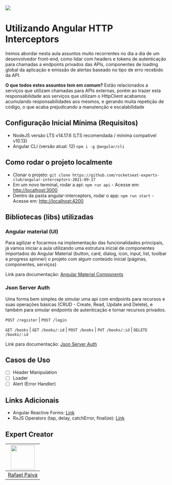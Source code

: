 <img src="https://storage.googleapis.com/golden-wind/experts-club/capa-github.svg" />

# Utilizando Angular HTTP Interceptors

Iremos abordar nesta aula assuntos muito recorrentes no dia a dia de um desenvolvedor front-end, como lidar com headers e tokens de autenticação para chamadas a endpoints privados das APIs, componentes de loading global da aplicação e emissão de alertas baseado no tipo de erro recebido da API. 

**O que todos estes assuntos tem em comum?** Estão relacionados a serviços que utilizam chamadas para APIs externas, porém ao trazer esta responsabilidade aos serviços que utilizam o HttpClient acabamos acumulando responsabilidades aos mesmos, e gerando muita repetição de código, o que acaba prejudicando a manutenção e escalabilidade

## Configuração Inicial Mínima (Requisitos)
- NodeJS versão LTS v14.17.6 (LTS recomendada / mínima compatível v10.13)
- Angular CLI (versão atual: 12) `npm i -g @angular/cli`

## Como rodar o projeto localmente

- Clonar o projeto: `git clone https://github.com/rocketseat-experts-club/angular-interceptors-2021-09-17`
- Em um novo terminal, rodar a api: `npm run api` - Acesse em: [http://localhost:3000](http://localhost:3000)
- Dentro da pasta angular-interceptors, rodar o app: `npm run start` - Acesse em: [http://localhost:4200](http://localhost:4200)


## Bibliotecas (libs) utilizadas

### Angular material (UI)

Para agilizar e focarmos na implementação das funcionalidades principais, já vamos iniciar a aula utilizando uma estrutura inicial de componentes importados do Angular Material (button, card, dialog, icon, input, list, toolbar e progress spinner) o projeto com algum conteúdo inicial (páginas, componentes, serviços)

Link para documentação: [Angular Material Components](https://material.angular.io/components)

### Json Server Auth

Uma forma bem simples de simular uma api com endpoints para recursos e suas operações básicas (CRUD - Create, Read, Update and Delete), e também para simular endpoints de autenticação e tornar recursos privados.

`POST /register` | `POST /login`

`GET /books` | `GET /books/:id` | `POST /books` | `PUT /books/:id` | `DELETE /books/:id`

Link para documentação: [Json Server Auth](https://www.npmjs.com/package/json-server-auth)

## Casos de Uso

- [ ] Header Manipulation
- [ ] Loader
- [ ] Alert (Error Handler)

## Links Adicionais

- Angular Reactive Forms: [Link](https://angular.io/guide/reactive-forms)
- RxJS Operators (tap, delay, catchError, finalize): [Link](https://rxjs.dev/api/operators)

## Expert Creator

| [<img src="https://avatars.githubusercontent.com/u/35535982?v=4" width="75px;"/>](https://github.com/rpaivabr) |
| :-: |
|[Rafael Paiva](https://github.com/rpaivabr)|